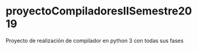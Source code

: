 # proyectoCompiladoresIISemestre2019
Proyecto de realización de compilador en python 3 con todas sus fases
